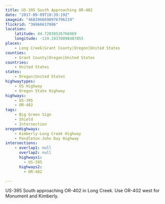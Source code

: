 ```yaml
---
title: US-395 South Approaching OR-402
date: "2017-09-09T10:39:19Z"
imageid: "4683966698976796219"
flickrid: "36966637086"
location:
    latitude: 44.72038526766969
    longitude: -119.10378098487855
places:
    - Long Creek|Grant County|Oregon|United States
counties:
    - Grant County|Oregon|United States
countries:
    - United States
states:
    - Oregon|United States
highwaytypes:
    - US Highway
    - Oregon State Highway
highways:
    - US-395
    - OR-402
tags:
    - Big Green Sign
    - Shield
    - Intersection
oregonHighways:
    - Kimberly-Long Creek Highway
    - Pendleton-John Day Highway
intersections:
    - overlap1: null
      overlap2: null
      highways1:
        - US-395
      highways2:
        - OR-402

---
```

US-395 South approaching OR-402 in Long Creek.  Use OR-402 west for Monument and Kimberly.